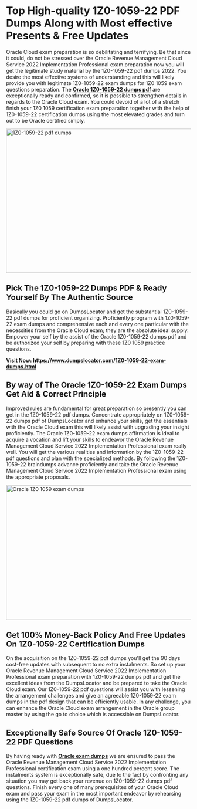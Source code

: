 <h1><strong>Top High-quality 1Z0-1059-22 PDF Dumps Along with Most effective Presents &amp; Free Updates</strong></h1>
<p>Oracle Cloud exam preparation is so debilitating and terrifying. Be that since it could, do not be stressed over the Oracle Revenue Management Cloud Service 2022 Implementation Professional exam preparation now you will get the legitimate study material by the 1Z0-1059-22 pdf dumps 2022. You desire the most effective systems of understanding and this will likely provide you with legitimate 1Z0-1059-22 exam dumps for 1Z0 1059 exam questions preparation. The <strong><a href="https://www.dumpslocator.com/1Z0-1059-22-exam-dumps.html">Oracle 1Z0-1059-22 dumps pdf</a></strong> are exceptionally ready and confirmed, so it is possible to strengthen details in regards to the Oracle Cloud exam. You could devoid of a lot of a stretch finish your 1Z0 1059 certification exam preparation together with the help of 1Z0-1059-22 certification dumps using the most elevated grades and turn out to be Oracle certified simply.</p>
<p><img src="https://i.ibb.co/SKhFh8d/Pastel-Purple-Computer-UI-Class-Syllabus-Education-Presentation.png" alt="1Z0-1059-22 pdf dumps" width="700" height="393" /></p>
<h2><strong>Pick The 1Z0-1059-22 Dumps PDF &amp; Ready Yourself By The Authentic Source</strong></h2>
<p>Basically you could go on DumpsLocator and get the substantial 1Z0-1059-22 pdf dumps for proficient organizing. Proficiently program with 1Z0-1059-22 exam dumps and comprehensive each and every one particular with the necessities from the Oracle Cloud exam; they are the absolute ideal supply. Empower your self by the assist of the Oracle 1Z0-1059-22 dumps pdf and be authorized your self by preparing with these 1Z0 1059 practice questions.</p>
<p><strong>Visit Now: <a href="https://www.dumpslocator.com/1Z0-1059-22-exam-dumps.html">https://www.dumpslocator.com/1Z0-1059-22-exam-dumps.html</a></strong></p>
<h2><strong>By way of The Oracle 1Z0-1059-22 Exam Dumps Get Aid &amp; Correct Principle</strong></h2>
<p>Improved rules are fundamental for great preparation so presently you can get in the 1Z0-1059-22 pdf dumps. Concentrate appropriately on 1Z0-1059-22 dumps pdf of DumpsLocator and enhance your skills, get the essentials with the Oracle Cloud exam this will likely assist with upgrading your insight proficiently. The Oracle 1Z0-1059-22 exam dumps affirmation is ideal to acquire a vocation and lift your skills to endeavor the Oracle Revenue Management Cloud Service 2022 Implementation Professional exam really well. You will get the various realities and information by the 1Z0-1059-22 pdf questions and plan with the specialized methods. By following the 1Z0-1059-22 braindumps advance proficiently and take the Oracle Revenue Management Cloud Service 2022 Implementation Professional exam using the appropriate proposals.</p>
<p><a href="https://www.dumpslocator.com/1Z0-1059-22-exam-dumps.html"><img src="https://i.ibb.co/NtZbgjG/Blue-and-White-Medical-Dental-Clinic-Facebook-Ad.png" alt="Oracle 1Z0 1059 exam dumps" width="700" height="367" /></a></p>
<h2><strong>Get 100% Money-Back Policy And Free Updates On 1Z0-1059-22 Certification Dumps</strong></h2>
<p>On the acquisition on the 1Z0-1059-22 pdf dumps you'll get the 90 days cost-free updates with subsequent to no extra instalments. So set up your Oracle Revenue Management Cloud Service 2022 Implementation Professional exam preparation with 1Z0-1059-22 dumps pdf and get the excellent ideas from the DumpsLocator and be prepared to take the Oracle Cloud exam. Our 1Z0-1059-22 pdf questions will assist you with lessening the arrangement challenges and give an agreeable 1Z0-1059-22 exam dumps in the pdf design that can be efficiently usable. In any challenge, you can enhance the Oracle Cloud exam arrangement in the Oracle group master by using the go to choice which is accessible on DumpsLocator.</p>
<h2><strong>Exceptionally Safe Source Of Oracle 1Z0-1059-22 PDF Questions</strong></h2>
<p>By having ready with <strong><a href="https://www.dumpslocator.com/oracle-exams.html">Oracle exam dumps</a></strong> we are ensured to pass the Oracle Revenue Management Cloud Service 2022 Implementation Professional certification exam using a one hundred percent score. The instalments system is exceptionally safe, due to the fact by confronting any situation you may get back your revenue on 1Z0-1059-22 dumps pdf questions. Finish every one of many prerequisites of your Oracle Cloud exam and pass your exam in the most important endeavor by rehearsing using the 1Z0-1059-22 pdf dumps of DumpsLocator.</p>
